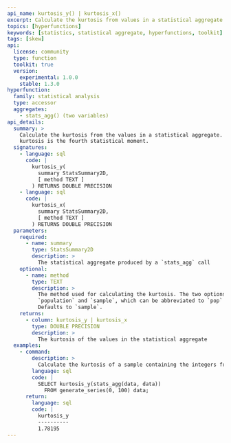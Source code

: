 ```yaml
---
api_name: kurtosis_y() | kurtosis_x()
excerpt: Calculate the kurtosis from values in a statistical aggregate
topics: [hyperfunctions]
keywords: [statistics, statistical aggregate, hyperfunctions, toolkit]
tags: [skew]
api:
  license: community
  type: function
  toolkit: true
  version:
    experimental: 1.0.0
    stable: 1.3.0
hyperfunction:
  family: statistical analysis
  type: accessor
  aggregates:
    - stats_agg() (two variables)
api_details:
  summary: >
    Calculate the kurtosis from the values in a statistical aggregate. The
    kurtosis is the fourth statistical moment.
  signatures:
    - language: sql
      code: |
        kurtosis_y(
          summary StatsSummary2D,
          [ method TEXT ]
        ) RETURNS DOUBLE PRECISION
    - language: sql
      code: |
        kurtosis_x(
          summary StatsSummary2D,
          [ method TEXT ]
        ) RETURNS DOUBLE PRECISION
  parameters:
    required:
      - name: summary
        type: StatsSummary2D
        description: >
          The statistical aggregate produced by a `stats_agg` call
    optional:
      - name: method
        type: TEXT
        description: >
          The method used for calculating the kurtosis. The two options are
          `population` and `sample`, which can be abbreviated to `pop` or `samp`.
          Defaults to `sample`.
    returns:
      - column: kurtosis_y | kurtosis_x
        type: DOUBLE PRECISION
        description: >
          The kurtosis of the values in the statistical aggregate
  examples:
    - command:
        description: >
          Calculate the kurtosis of a sample containing the integers from 0 to 100.
        language: sql
        code: |
          SELECT kurtosis_y(stats_agg(data, data))
            FROM generate_series(0, 100) data;
      return:
        language: sql
        code: |
          kurtosis_y
          ----------
          1.78195
---
```


